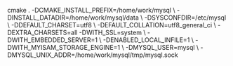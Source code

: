 cmake . -DCMAKE_INSTALL_PREFIX=/home/work/mysql \ -DINSTALL_DATADIR=/home/work/mysql/data \ -DSYSCONFDIR=/etc/mysql \ -DDEFAULT_CHARSET=utf8 \ -DEFAULT_COLLATION=utf8_general_ci \ -DEXTRA_CHARSETS=all -DWITH_SSL=system \ -DWITH_EMBEDDED_SERVER=1  \ -DENABLED_LOCAL_INFILE=1 \ -DWITH_MYISAM_STORAGE_ENGINE=1 \ -DMYSQL_USER=mysql \ -DMYSQL_UNIX_ADDR=/home/work/mysql/tmp/mysql.sock
